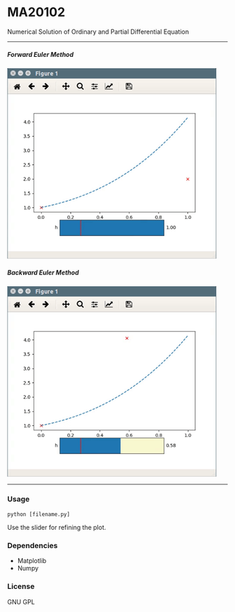# MA20102
Numerical Solution of Ordinary and Partial Differential Equation
________________________
##### Forward Euler Method
![FEM](/gif/FEM.gif)

##### Backward Euler Method
![FEM](/gif/BEM.gif)
________________________
### Usage
```
python [filename.py]
```
Use the slider for refining the plot.

### Dependencies
- Matplotlib
- Numpy

### License
GNU GPL
